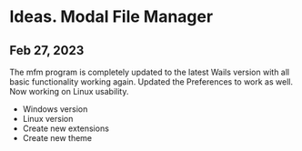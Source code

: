# Ideas. Modal File Manager

## Feb 27, 2023
The mfm program is completely updated to the latest Wails version with all basic functionality working again. Updated the Preferences to work as well. Now working on Linux usability.
- Windows version
- Linux version
- Create new extensions
- Create new theme
